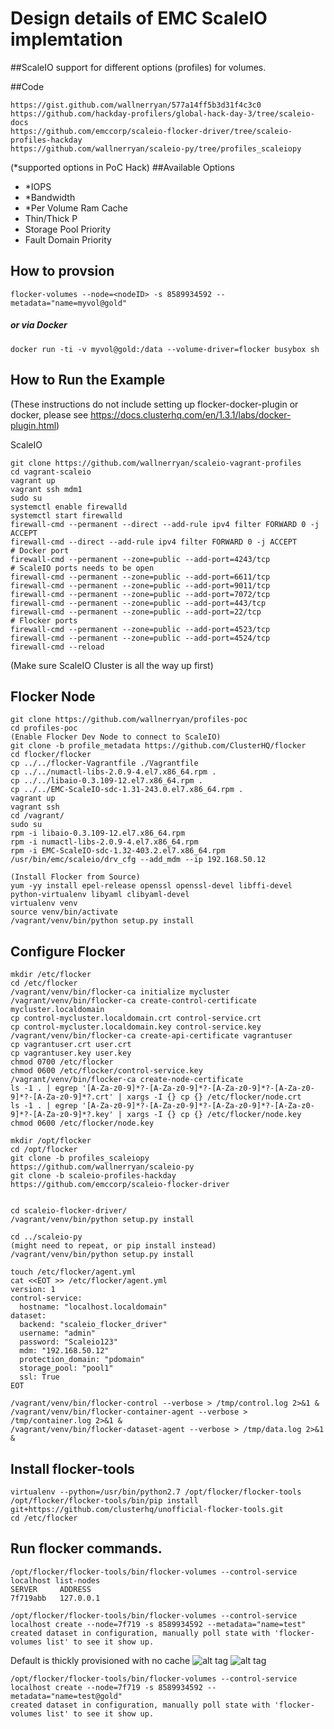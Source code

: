 # Design details of EMC ScaleIO implemtation

##ScaleIO support for different options (profiles) for volumes.

##Code
```
https://gist.github.com/wallnerryan/577a14ff5b3d31f4c3c0
https://github.com/hackday-profilers/global-hack-day-3/tree/scaleio-docs
https://github.com/emccorp/scaleio-flocker-driver/tree/scaleio-profiles-hackday
https://github.com/wallnerryan/scaleio-py/tree/profiles_scaleiopy
```

(*supported options in PoC Hack)
##Available Options
- *IOPS
- *Bandwidth
- *Per Volume Ram Cache
- Thin/Thick P
- Storage Pool Priority
- Fault Domain Priority

## How to provsion

```flocker-volumes --node=<nodeID> -s 8589934592 --metadata="name=myvol@gold"```

##### or via Docker

```docker run -ti -v myvol@gold:/data --volume-driver=flocker busybox sh```

## How to Run the Example

(These instructions do not include setting up flocker-docker-plugin or docker, please see https://docs.clusterhq.com/en/1.3.1/labs/docker-plugin.html)

ScaleIO
```
git clone https://github.com/wallnerryan/scaleio-vagrant-profiles
cd vagrant-scaleio
vagrant up
vagrant ssh mdm1
sudo su
systemctl enable firewalld
systemctl start firewalld
firewall-cmd --permanent --direct --add-rule ipv4 filter FORWARD 0 -j ACCEPT
firewall-cmd --direct --add-rule ipv4 filter FORWARD 0 -j ACCEPT
# Docker port
firewall-cmd --permanent --zone=public --add-port=4243/tcp
# ScaleIO ports needs to be open
firewall-cmd --permanent --zone=public --add-port=6611/tcp
firewall-cmd --permanent --zone=public --add-port=9011/tcp
firewall-cmd --permanent --zone=public --add-port=7072/tcp
firewall-cmd --permanent --zone=public --add-port=443/tcp
firewall-cmd --permanent --zone=public --add-port=22/tcp
# Flocker ports
firewall-cmd --permanent --zone=public --add-port=4523/tcp
firewall-cmd --permanent --zone=public --add-port=4524/tcp
firewall-cmd --reload
```

(Make sure ScaleIO Cluster is all the way up first)
## Flocker Node
```
git clone https://github.com/wallnerryan/profiles-poc
cd profiles-poc
(Enable Flocker Dev Node to connect to ScaleIO)
git clone -b profile_metadata https://github.com/ClusterHQ/flocker
cd flocker/flocker
cp ../../flocker-Vagrantfile ./Vagrantfile
cp ../../numactl-libs-2.0.9-4.el7.x86_64.rpm .
cp ../../libaio-0.3.109-12.el7.x86_64.rpm .
cp ../../EMC-ScaleIO-sdc-1.31-243.0.el7.x86_64.rpm .
vagrant up
vagrant ssh
cd /vagrant/
sudo su
rpm -i libaio-0.3.109-12.el7.x86_64.rpm
rpm -i numactl-libs-2.0.9-4.el7.x86_64.rpm 
rpm -i EMC-ScaleIO-sdc-1.32-403.2.el7.x86_64.rpm 
/usr/bin/emc/scaleio/drv_cfg --add_mdm --ip 192.168.50.12

(Install Flocker from Source)
yum -yy install epel-release openssl openssl-devel libffi-devel python-virtualenv libyaml clibyaml-devel
virtualenv venv
source venv/bin/activate
/vagrant/venv/bin/python setup.py install
```

## Configure Flocker
```
mkdir /etc/flocker
cd /etc/flocker
/vagrant/venv/bin/flocker-ca initialize mycluster
/vagrant/venv/bin/flocker-ca create-control-certificate mycluster.localdomain
cp control-mycluster.localdomain.crt control-service.crt
cp control-mycluster.localdomain.key control-service.key
/vagrant/venv/bin/flocker-ca create-api-certificate vagrantuser
cp vagrantuser.crt user.crt
cp vagrantuser.key user.key
chmod 0700 /etc/flocker
chmod 0600 /etc/flocker/control-service.key
/vagrant/venv/bin/flocker-ca create-node-certificate
ls -1 . | egrep '[A-Za-z0-9]*?-[A-Za-z0-9]*?-[A-Za-z0-9]*?-[A-Za-z0-9]*?-[A-Za-z0-9]*?.crt' | xargs -I {} cp {} /etc/flocker/node.crt
ls -1 . | egrep '[A-Za-z0-9]*?-[A-Za-z0-9]*?-[A-Za-z0-9]*?-[A-Za-z0-9]*?-[A-Za-z0-9]*?.key' | xargs -I {} cp {} /etc/flocker/node.key
chmod 0600 /etc/flocker/node.key

mkdir /opt/flocker
cd /opt/flocker
git clone -b profiles_scaleiopy https://github.com/wallnerryan/scaleio-py
git clone -b scaleio-profiles-hackday https://github.com/emccorp/scaleio-flocker-driver


cd scaleio-flocker-driver/
/vagrant/venv/bin/python setup.py install

cd ../scaleio-py
(might need to repeat, or pip install instead)
/vagrant/venv/bin/python setup.py install

touch /etc/flocker/agent.yml
cat <<EOT >> /etc/flocker/agent.yml
version: 1
control-service:
  hostname: "localhost.localdomain"
dataset:
  backend: "scaleio_flocker_driver"
  username: "admin"
  password: "Scaleio123"
  mdm: "192.168.50.12"
  protection_domain: "pdomain"
  storage_pool: "pool1"
  ssl: True
EOT

/vagrant/venv/bin/flocker-control --verbose > /tmp/control.log 2>&1 &
/vagrant/venv/bin/flocker-container-agent --verbose > /tmp/container.log 2>&1 &
/vagrant/venv/bin/flocker-dataset-agent --verbose > /tmp/data.log 2>&1 &
```

## Install flocker-tools
```
virtualenv --python=/usr/bin/python2.7 /opt/flocker/flocker-tools
/opt/flocker/flocker-tools/bin/pip install git+https://github.com/clusterhq/unofficial-flocker-tools.git
cd /etc/flocker
```

## Run flocker commands.
```
/opt/flocker/flocker-tools/bin/flocker-volumes --control-service localhost list-nodes
SERVER     ADDRESS   
7f719abb   127.0.0.1 

/opt/flocker/flocker-tools/bin/flocker-volumes --control-service localhost create --node=7f719 -s 8589934592 --metadata="name=test"
created dataset in configuration, manually poll state with 'flocker-volumes list' to see it show up.
```
Default is thickly provisioned with no cache
![alt tag](http://s8.postimg.org/nk1l7ut1x/normal.png)
![alt tag](http://s8.postimg.org/7xabuhf9x/provision_default.png)

```
/opt/flocker/flocker-tools/bin/flocker-volumes --control-service localhost create --node=7f719 -s 8589934592 --metadata="name=test@gold"
created dataset in configuration, manually poll state with 'flocker-volumes list' to see it show up.
```
